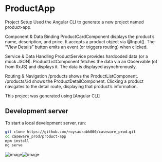 # ProductApp
Project Setup
Used the Angular CLI to generate a new project named product-app.

Component & Data Binding
ProductCardComponent displays the product’s name, description, and price.
It accepts a product object via @Input().
The “View Details” button emits an event (or triggers routing) when clicked.

Service & Data Handling
ProductService provides hardcoded data (or a mock JSON).
ProductListComponent fetches the data via an Observable (of from RxJS) and displays it.
The data is displayed asynchronously.

Routing & Navigation
/products shows the ProductListComponent.
/products/:id shows the ProductDetailComponent.
Clicking a product navigates to the detail route, displaying that product’s information.

This project was generated using [Angular CLI]

## Development server

To start a local development server, run:

```bash
git clone https://github.com/roysaurabh000/caseware_prod.git
cd caseware_prod/product-app
npm install
ng serve
```
![image](https://github.com/user-attachments/assets/c1947818-6527-4df4-acf7-de2cfb85327b)![image](https://github.com/user-attachments/assets/2baa2a31-81d2-4ac9-ba7f-50e8e36f852c)

